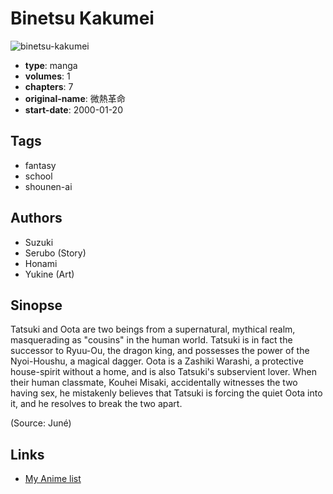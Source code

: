 # Binetsu Kakumei

![binetsu-kakumei](https://cdn.myanimelist.net/images/manga/2/176521.jpg)

-   **type**: manga
-   **volumes**: 1
-   **chapters**: 7
-   **original-name**: 微熱革命
-   **start-date**: 2000-01-20

## Tags

-   fantasy
-   school
-   shounen-ai

## Authors

-   Suzuki
-   Serubo (Story)
-   Honami
-   Yukine (Art)

## Sinopse

Tatsuki and Oota are two beings from a supernatural, mythical realm, masquerading as "cousins" in the human world. Tatsuki is in fact the successor to Ryuu-Ou, the dragon king, and possesses the power of the Nyoi-Houshu, a magical dagger. Oota is a Zashiki Warashi, a protective house-spirit without a home, and is also Tatsuki's subservient lover. When their human classmate, Kouhei Misaki, accidentally witnesses the two having sex, he mistakenly believes that Tatsuki is forcing the quiet Oota into it, and he resolves to break the two apart.

(Source: Juné)

## Links

-   [My Anime list](https://myanimelist.net/manga/213/Binetsu_Kakumei)
